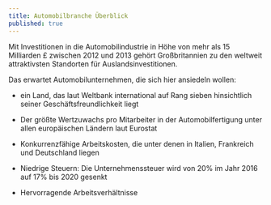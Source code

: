 ```yaml
---
title: Automobilbranche Überblick
published: true
---
```


Mit Investitionen in die Automobilindustrie in Höhe von mehr als 15 Milliarden £ zwischen 2012 und 2013 gehört Großbritannien zu den weltweit attraktivsten Standorten für Auslandsinvestitionen.

Das erwartet Automobilunternehmen, die sich hier ansiedeln wollen:

- ein Land, das laut Weltbank international auf Rang sieben hinsichtlich seiner Geschäftsfreundlichkeit liegt

- Der größte Wertzuwachs pro Mitarbeiter in der Automobilfertigung unter allen europäischen Ländern laut Eurostat

- Konkurrenzfähige Arbeitskosten, die unter denen in Italien, Frankreich und Deutschland liegen
 
- Niedrige Steuern: Die Unternehmenssteuer wird von 20% im Jahr 2016 auf 17% bis 2020 gesenkt

- Hervorragende Arbeitsverhältnisse
